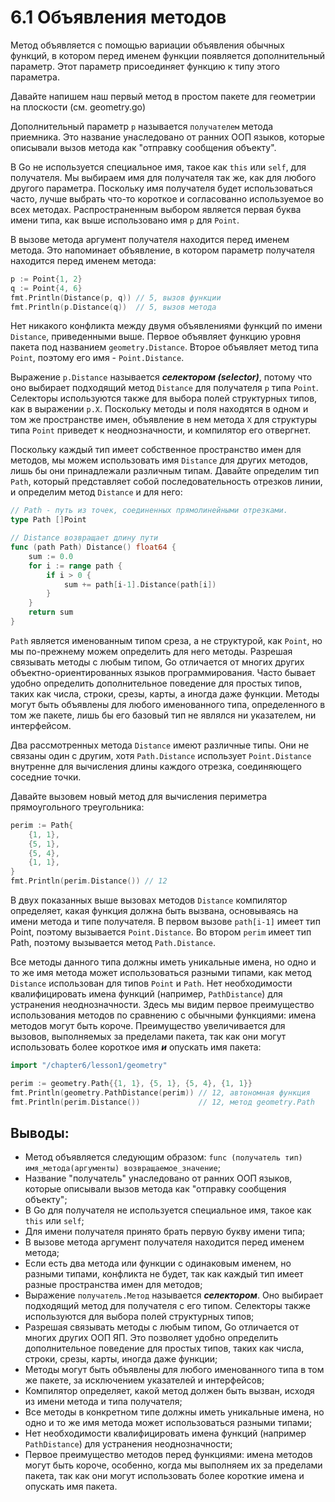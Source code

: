 # 6.1 Объявления методов

Метод объявляется с помощью вариации объявления обычных функций, в котором перед именем функции появляется
дополнительный параметр. Этот параметр присоединяет функцию к типу этого параметра.

Давайте напишем наш первый метод в простом пакете для геометрии на плоскости (см. geometry.go)

Дополнительный параметр `p` называется `получателем` метода приемника. Это название унаследовано от ранних ООП
языков, которые описывали вызов метода как "отправку сообщения объекту".

В Go не используется специальное имя, такое как `this` или `self`, для получателя. Мы выбираем имя для получателя так
же, как для любого другого параметра. Поскольку имя получателя будет использоваться часто, лучше выбрать что-то короткое
и согласованно используемое во всех методах. Распространенным выбором является первая буква имени типа, как выше
использовано имя `p` для `Point`.

В вызове метода аргумент получателя находится перед именем метода. Это напоминает объявление, в котором параметр
получателя находится перед именем метода:

``` go
p := Point{1, 2}
q := Point{4, 6}
fmt.Println(Distance(p, q)) // 5, вызов функции
fmt.Println(p.Distance(q))  // 5, вызов метода
```

Нет никакого конфликта между двумя объявлениями функций по имени `Distance`, приведенными выше. Первое объявляет функцию
уровня пакета под названием `geometry.Distance`. Второе объявляет метод типа `Point`, поэтому его
имя - `Point.Distance`.

Выражение `p.Distance` называется **_селектором (selector)_**, потому что оно выбирает подходящий метод `Distance` для
получателя `p` типа `Point`. Селекторы используются также для выбора полей структурных типов, как в выражении `p.X`.
Поскольку методы и поля находятся в одном и том же пространстве имен, объявление в нем метода `X` для структуры типа
`Point` приведет к неоднозначности, и компилятор его отвергнет.

Поскольку каждый тип имеет собственное пространство имен для методов, мы можем использовать имя `Distance` для других
методов, лишь бы они принадлежали различным типам. Давайте определим тип `Path`, который представляет собой
последовательность отрезков линии, и определим метод `Distance` и для него:

``` go
// Path - путь из точек, соединенных прямолинейными отрезками.
type Path []Point

// Distance возвращает длину пути
func (path Path) Distance() float64 {
    sum := 0.0
    for i := range path {
        if i > 0 {
            sum += path[i-1].Distance(path[i])
        }
    }
    return sum
}
```

`Path` является именованным типом среза, а не структурой, как `Point`, но мы по-прежнему можем определить для него
методы. Разрешая связывать методы с любым типом, Go отличается от многих других объектно-ориентированных языков
программирования. Часто бывает удобно определить дополнительное поведение для простых типов, таких как числа, строки,
срезы, карты, а иногда даже функции. Методы могут быть объявлены для любого именованного типа, определенного в том же
пакете, лишь бы его базовый тип не являлся ни указателем, ни интерфейсом.

Два рассмотренных метода `Distance` имеют различные типы. Они не связаны один с другим, хотя `Path.Distance` использует
`Point.Distance` внутренне для вычисления длины каждого отрезка, соединяющего соседние точки.

Давайте вызовем новый метод для вычисления периметра прямоугольного треугольника:

``` go
perim := Path{
    {1, 1},
    {5, 1},
    {5, 4},
    {1, 1},
}
fmt.Println(perim.Distance()) // 12
```

В двух показанных выше вызовах методов `Distance` компилятор определяет, какая функция должна быть вызвана, основываясь
на имени метода и типе получателя. В первом вызове `path[i-1]` имеет тип Point, поэтому вызывается `Point.Distance`.
Во втором `perim` имеет тип Path, поэтому вызывается метод `Path.Distance`.

Все методы данного типа должны иметь уникальные имена, но одно и то же имя метода может использоваться разными типами,
как метод `Distance` использован для типов `Point` и `Path`. Нет необходимости квалифицировать имена функций (например,
`PathDistance`) для устранения неоднозначности. Здесь мы видим первое преимущество использования методов по сравнению с
обычными функциями: имена методов могут быть короче. Преимущество увеличивается для вызовов, выполняемых за пределами
пакета, так как они могут использовать более короткое имя **_и_** опускать имя пакета:

``` go
import "/chapter6/lesson1/geometry"

perim := geometry.Path{{1, 1}, {5, 1}, {5, 4}, {1, 1}}
fmt.Println(geometry.PathDistance(perim)) // 12, автономная функция
fmt.Println(perim.Distance())             // 12, метод geometry.Path
```

## Выводы:

* Метод объявляется следующим образом: `func (получатель тип) имя_метода(аргументы) возвращаемое_значение`;
* Название "получатель" унаследовано от ранних ООП языков, которые описывали вызов метода как "отправку сообщения
  объекту";
* В Go для получателя не используется специальное имя, такое как `this` или `self`;
* Для имени получателя принято брать первую букву имени типа;
* В вызове метода аргумент получателя находится перед именем метода;
* Если есть два метода или функции с одинаковым именем, но разными типами, конфликта не будет, так как каждый тип имеет
  разные пространства имен для методов;
* Выражение `получатель.Метод` называется **_селектором_**. Оно выбирает подходящий метод для получателя с его
  типом. Селекторы также используются для выбора полей структурных типов;
* Разрешая связывать методы с любым типом, Go отличается от многих других ООП ЯП. Это позволяет удобно определить
  дополнительное поведение для простых типов, таких как числа, строки, срезы, карты, иногда даже функции;
* Методы могут быть объявлены для любого именованного типа в том же пакете, за исключением указателей и интерфейсов;
* Компилятор определяет, какой метод должен быть вызван, исходя из имени метода и типа получателя;
* Все методы в конкретном типе должны иметь уникальные имена, но одно и то же имя метода может использоваться разными
  типами;
* Нет необходимости квалифицировать имена функций (например `PathDistance`) для устранения неоднозначности;
* Первое преимущество методов перед функциями: имена методов могут быть короче, особенно, когда мы выполняем их за
  пределами пакета, так как они могут использовать более короткие имена и опускать имя пакета.



















